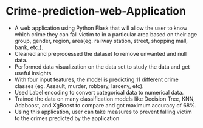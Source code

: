 # Crime-prediction-web-Application
- A web application using Python Flask that will allow the user to know which crime they can fall victim to in a particular area based on their age group, gender, region, area(eg. railway station, street, shopping mall, bank, etc.).
- Cleaned and preprocessed the dataset to remove unwanted and null data.
- Performed data visualization on the data set to study the data and get useful insights.
- With four input features, the model is predicting 11 different crime classes (eg. Assault, murder, robbery, larceny, etc).
- Used Label encoding to convert categorical data to numerical data.
- Trained the data on many classification models like Decision Tree, KNN, Adaboost, and XgBoost to compare and got maximum accuracy of 68%.
- Using this application, user can take measures to prevent falling victim to the crimes predicted by the application
